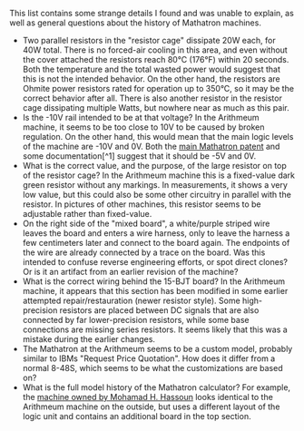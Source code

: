 This list contains some strange details I found and was unable to explain, as well as general questions about the
history of Mathatron machines.
- Two parallel resistors in the "resistor cage" dissipate 20W each, for 40W total. There is no forced-air cooling in
    this area, and even without the cover attached the resistors reach 80°C (176°F) within 20 seconds. Both the
    temperature and the total wasted power would suggest that this is not the intended behavior. On the other hand, the
    resistors are Ohmite power resistors rated for operation up to 350°C, so it may be the correct behavior after all.
    There is also another resistor in the resistor cage dissipating multiple Watts, but nowhere near as much as this
    pair.
- Is the -10V rail intended to be at that voltage? In the Arithmeum machine, it seems to be too close to 10V to be
    caused by broken regulation. On the other hand, this would mean that the main logic levels of the machine are -10V
    and 0V. Both the [main Mathatron patent](./patents/US4611307-mathatron-latest.pdf) and some documentation[^1]
    suggest that it should be -5V and 0V.
- What is the correct value, and the purpose, of the large resistor on top of the resistor cage? In the Arithmeum
    machine this is a fixed-value dark green resistor without any markings. In measurements, it shows a very low value,
    but this could also be some other circuitry in parallel with the resistor. In pictures of other machines, this
    resistor seems to be adjustable rather than fixed-value.
- On the right side of the "mixed board", a white/purple striped wire leaves the board and enters a wire harness, only
    to leave the harness a few centimeters later and connect to the board again. The endpoints of the wire are already
    connected by a trace on the board. Was this intended to confuse reverse engineering efforts, or spot direct clones?
    Or is it an artifact from an earlier revision of the machine?
- What is the correct wiring behind the 15-BJT board? In the Arithmeum machine, it appears that this section has been
    modified in some earlier attempted repair/restauration (newer resistor style). Some high-precision resistors are
    placed between DC signals that are also connected by far lower-precision resistors, while some base connections are
    missing series resistors. It seems likely that this was a mistake during the earlier changes.
- The Mathatron at the Arithmeum seems to be a custom model, probably similar to IBMs "Request Price Quotation". How
    does it differ from a normal 8-48S, which seems to be what the customizations are based on?
- What is the full model history of the Mathatron calculator? For example, the [machine owned by Mohamad H.
    Hassoun](./known-machines.md) looks identical to the Arithmeum machine on the outside, but uses a different layout
    of the logic unit and contains an additional board in the top section.
